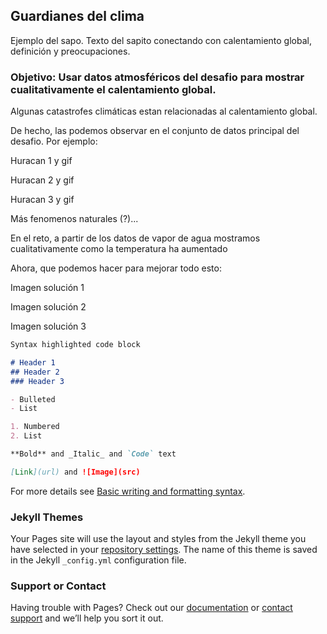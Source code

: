 ## Guardianes del clima

Ejemplo del sapo.
Texto del sapito conectando con calentamiento global, definición y preocupaciones. 


### Objetivo: Usar datos atmosféricos del desafio para mostrar cualitativamente el calentamiento global.

Algunas catastrofes climáticas estan relacionadas al calentamiento global.

De hecho, las podemos observar en el conjunto de datos principal del desafio. Por ejemplo:

Huracan 1 y gif

Huracan 2 y gif

Huracan 3 y gif

Más fenomenos naturales (?)...

En el reto, a partir de los datos de vapor de agua mostramos cualitativamente como la temperatura ha aumentado

Ahora, que podemos hacer para mejorar todo esto:


Imagen solución 1

Imagen solución 2

Imagen solución 3





```markdown
Syntax highlighted code block

# Header 1
## Header 2
### Header 3

- Bulleted
- List

1. Numbered
2. List

**Bold** and _Italic_ and `Code` text

[Link](url) and ![Image](src)
```

For more details see [Basic writing and formatting syntax](https://docs.github.com/en/github/writing-on-github/getting-started-with-writing-and-formatting-on-github/basic-writing-and-formatting-syntax).

### Jekyll Themes

Your Pages site will use the layout and styles from the Jekyll theme you have selected in your [repository settings](https://github.com/rupof/CO-Afina2022_reto6/settings/pages). The name of this theme is saved in the Jekyll `_config.yml` configuration file.

### Support or Contact

Having trouble with Pages? Check out our [documentation](https://docs.github.com/categories/github-pages-basics/) or [contact support](https://support.github.com/contact) and we’ll help you sort it out.
